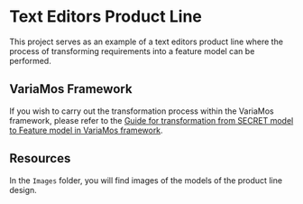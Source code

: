 # Text Editors Product Line

This project serves as an example of a text editors product line where the process of transforming requirements into a feature model can be performed.

## VariaMos Framework

If you wish to carry out the transformation process within the VariaMos framework, please refer to the <a href="https://github.com/variamosple/exam-ples/blob/main/text_editors/Guide%20for%20transformation%20from%20SECRET%20model%20to%20Feature%20model%20in%20VariaMos%20framework.pdf" target="_blank">Guide for transformation from SECRET model to Feature model in VariaMos framework</a>.

## Resources

In the `Images` folder, you will find images of the models of the product line design.
